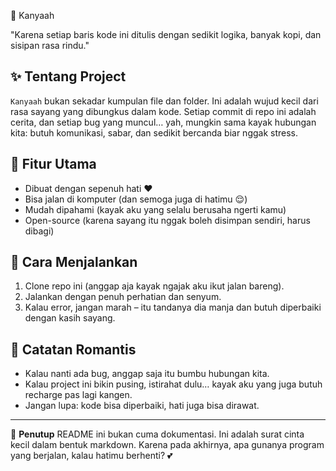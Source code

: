 💌 Kanyaah

"Karena setiap baris kode ini ditulis dengan sedikit logika, banyak kopi, dan sisipan rasa rindu."

## ✨ Tentang Project

`Kanyaah` bukan sekadar kumpulan file dan folder. Ini adalah wujud kecil dari rasa sayang yang dibungkus dalam kode.
Setiap commit di repo ini adalah cerita, dan setiap bug yang muncul… yah, mungkin sama kayak hubungan kita: butuh komunikasi, sabar, dan sedikit bercanda biar nggak stress.

## 🎯 Fitur Utama

* Dibuat dengan sepenuh hati ❤️
* Bisa jalan di komputer (dan semoga juga di hatimu 😌)
* Mudah dipahami (kayak aku yang selalu berusaha ngerti kamu)
* Open-source (karena sayang itu nggak boleh disimpan sendiri, harus dibagi)

## 🚀 Cara Menjalankan

1. Clone repo ini (anggap aja kayak ngajak aku ikut jalan bareng).
2. Jalankan dengan penuh perhatian dan senyum.
3. Kalau error, jangan marah – itu tandanya dia manja dan butuh diperbaiki dengan kasih sayang.

## 🥰 Catatan Romantis

* Kalau nanti ada bug, anggap saja itu bumbu hubungan kita.
* Kalau project ini bikin pusing, istirahat dulu… kayak aku yang juga butuh recharge pas lagi kangen.
* Jangan lupa: kode bisa diperbaiki, hati juga bisa dirawat.

---

🌸 **Penutup**
README ini bukan cuma dokumentasi. Ini adalah surat cinta kecil dalam bentuk markdown.
Karena pada akhirnya, apa gunanya program yang berjalan, kalau hatimu berhenti? 💕
